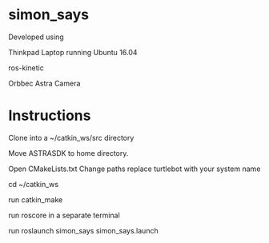 # simon_says

Developed using 

Thinkpad Laptop running Ubuntu 16.04

ros-kinetic

Orbbec Astra Camera

# Instructions
               

Clone into a ~/catkin_ws/src directory

Move ASTRASDK to home directory.

Open CMakeLists.txt
  Change paths replace turtlebot with your system name


cd ~/catkin_ws

run catkin_make

run roscore in a separate terminal

run roslaunch simon_says simon_says.launch












